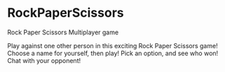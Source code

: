 # RockPaperScissors
Rock Paper Scissors Multiplayer game

Play against one other person in this exciting Rock Paper Scissors game!
Choose a name for yourself, then play!
Pick an option, and see who won! Chat with your opponent!
